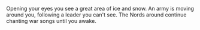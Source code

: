 Opening your eyes you see a great area of ice and snow. An army is moving around you, following a leader you can't see. The Nords around continue chanting war songs until you awake.
